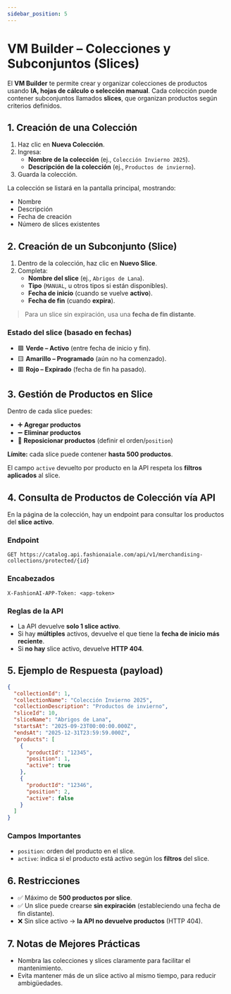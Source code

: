 ```yaml
---
sidebar_position: 5
---
```



# VM Builder – Colecciones y Subconjuntos (Slices)

El **VM Builder** te permite crear y organizar colecciones de productos usando **IA, hojas de cálculo o selección manual**.
Cada colección puede contener subconjuntos llamados **slices**, que organizan productos según criterios definidos.

## 1. Creación de una Colección

1. Haz clic en **Nueva Colección**.
2. Ingresa:
   - **Nombre de la colección** (ej., `Colección Invierno 2025`).
   - **Descripción de la colección** (ej., `Productos de invierno`).
3. Guarda la colección.

La colección se listará en la pantalla principal, mostrando:
- Nombre
- Descripción
- Fecha de creación
- Número de slices existentes

## 2. Creación de un Subconjunto (Slice)

1. Dentro de la colección, haz clic en **Nuevo Slice**.
2. Completa:
   - **Nombre del slice** (ej., `Abrigos de Lana`).
   - **Tipo** (`MANUAL`, u otros tipos si están disponibles).
   - **Fecha de inicio** (cuando se vuelve **activo**).
   - **Fecha de fin** (cuando **expira**).

> Para un slice sin expiración, usa una **fecha de fin distante**.

### Estado del slice (basado en fechas)
- 🟩 **Verde – Activo** (entre fecha de inicio y fin).
- 🟨 **Amarillo – Programado** (aún no ha comenzado).
- 🟥 **Rojo – Expirado** (fecha de fin ha pasado).

## 3. Gestión de Productos en Slice

Dentro de cada slice puedes:
- ➕ **Agregar productos**
- ➖ **Eliminar productos**
- 🔀 **Reposicionar productos** (definir el orden/`position`)

**Límite:** cada slice puede contener **hasta 500 productos**.

El campo `active` devuelto por producto en la API respeta los **filtros aplicados** al slice.

## 4. Consulta de Productos de Colección vía API

En la página de la colección, hay un endpoint para consultar los productos del **slice activo**.

### Endpoint
```http
GET https://catalog.api.fashionaiale.com/api/v1/merchandising-collections/protected/{id}
```

### Encabezados
```http
X-FashionAI-APP-Token: <app-token>
```

### Reglas de la API
- La API devuelve **solo 1 slice activo**.
- Si hay **múltiples** activos, devuelve el que tiene la **fecha de inicio más reciente**.
- Si **no hay** slice activo, devuelve **HTTP 404**.

## 5. Ejemplo de Respuesta (payload)

```json
{
  "collectionId": 1,
  "collectionName": "Colección Invierno 2025",
  "collectionDescription": "Productos de invierno",
  "sliceId": 10,
  "sliceName": "Abrigos de Lana",
  "startsAt": "2025-09-23T00:00:00.000Z",
  "endsAt": "2025-12-31T23:59:59.000Z",
  "products": [
    {
      "productId": "12345",
      "position": 1,
      "active": true
    },
    {
      "productId": "12346",
      "position": 2,
      "active": false
    }
  ]
}
```

### Campos Importantes
- `position`: orden del producto en el slice.
- `active`: indica si el producto está activo según los **filtros** del slice.

## 6. Restricciones

- ✅ Máximo de **500 productos por slice**.
- ✅ Un slice puede crearse **sin expiración** (estableciendo una fecha de fin distante).
- ❌ Sin slice activo → **la API no devuelve productos** (HTTP 404).

## 7. Notas de Mejores Prácticas

- Nombra las colecciones y slices claramente para facilitar el mantenimiento.
- Evita mantener más de un slice activo al mismo tiempo, para reducir ambigüedades.  

